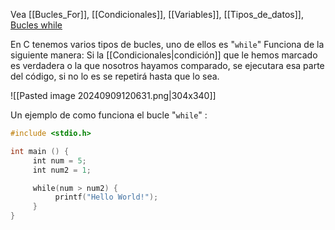 Vea [[Bucles_For]], [[Condicionales]], [[Variables]], [[Tipos_de_datos]], [Bucles while](https://learn.microsoft.com/es-es/cpp/c-language/while-statement-c?view=msvc-170)

En C tenemos varios tipos de bucles, uno de ellos es "``while``"
Funciona de la siguiente manera: 
Si la [[Condicionales|condición]] que le hemos marcado es verdadera o la que nosotros hayamos comparado, se ejecutara esa parte del código, si no lo es se repetirá hasta que lo sea.

![[Pasted image 20240909120631.png|304x340]]

Un ejemplo de como funciona el bucle "``while``" :

```c
#include <stdio.h>

int main () {
     int num = 5;
     int num2 = 1;

     while(num > num2) {
          printf("Hello World!");
     }
}
```
